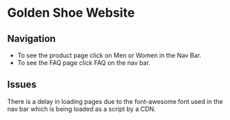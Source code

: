 # Golden Shoe Website
## Navigation
* To see the product page click on Men or Women in the Nav Bar. 
* To see the FAQ page click FAQ on the nav bar.

## Issues
There is a delay in loading pages due to the font-awesome font used in the nav bar which is being loaded as a script by a CDN.
